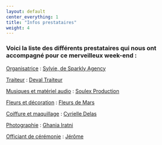```yaml
---
layout: default
center_everything: 1
title: "Infos prestataires"
weight: 4
---
```


### Voici la liste des différents prestataires qui nous ont accompagné pour ce merveilleux week-end :

<u>Organisatrice</u> : [Sylvie, de Sparkly Agency](https://sparkly-agency.com/)

<u>Traiteur</u> : [Deval Traiteur](https://www.deval-traiteur.com/)

<u>Musiques et matériel audio</u> : [Soulex Production](https://soulexproduction.com/)

<u>Fleurs et décoration</u> : [Fleurs de Mars](https://fleursdemars.fr/)

<u>Coiffure et maquillage</u> : [Cyrielle Delas](https://www.cyrielledelas.com/)

<u>Photographie</u> : [Ghania Iratni](https://ghaniairatni.com/)

<u>Officiant de cérémonie</u> : [Jérôme](mailto:jerome.beaufrere@gmail.com)
